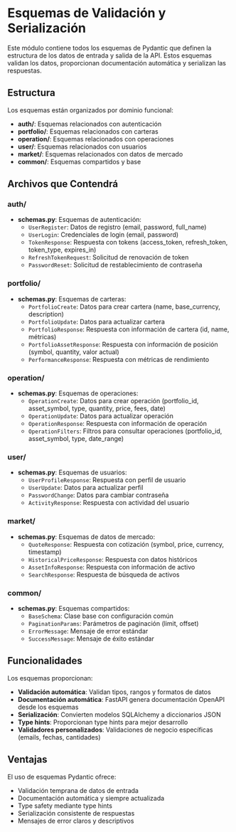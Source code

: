 # Esquemas de Validación y Serialización

Este módulo contiene todos los esquemas de Pydantic que definen la estructura de los datos de entrada y salida de la API. Estos esquemas validan los datos, proporcionan documentación automática y serializan las respuestas.

## Estructura

Los esquemas están organizados por dominio funcional:

- **auth/**: Esquemas relacionados con autenticación
- **portfolio/**: Esquemas relacionados con carteras
- **operation/**: Esquemas relacionados con operaciones
- **user/**: Esquemas relacionados con usuarios
- **market/**: Esquemas relacionados con datos de mercado
- **common/**: Esquemas compartidos y base

## Archivos que Contendrá

### auth/
- **schemas.py**: Esquemas de autenticación:
  - `UserRegister`: Datos de registro (email, password, full_name)
  - `UserLogin`: Credenciales de login (email, password)
  - `TokenResponse`: Respuesta con tokens (access_token, refresh_token, token_type, expires_in)
  - `RefreshTokenRequest`: Solicitud de renovación de token
  - `PasswordReset`: Solicitud de restablecimiento de contraseña

### portfolio/
- **schemas.py**: Esquemas de carteras:
  - `PortfolioCreate`: Datos para crear cartera (name, base_currency, description)
  - `PortfolioUpdate`: Datos para actualizar cartera
  - `PortfolioResponse`: Respuesta con información de cartera (id, name, métricas)
  - `PortfolioAssetResponse`: Respuesta con información de posición (symbol, quantity, valor actual)
  - `PerformanceResponse`: Respuesta con métricas de rendimiento

### operation/
- **schemas.py**: Esquemas de operaciones:
  - `OperationCreate`: Datos para crear operación (portfolio_id, asset_symbol, type, quantity, price, fees, date)
  - `OperationUpdate`: Datos para actualizar operación
  - `OperationResponse`: Respuesta con información de operación
  - `OperationFilters`: Filtros para consultar operaciones (portfolio_id, asset_symbol, type, date_range)

### user/
- **schemas.py**: Esquemas de usuarios:
  - `UserProfileResponse`: Respuesta con perfil de usuario
  - `UserUpdate`: Datos para actualizar perfil
  - `PasswordChange`: Datos para cambiar contraseña
  - `ActivityResponse`: Respuesta con actividad del usuario

### market/
- **schemas.py**: Esquemas de datos de mercado:
  - `QuoteResponse`: Respuesta con cotización (symbol, price, currency, timestamp)
  - `HistoricalPriceResponse`: Respuesta con datos históricos
  - `AssetInfoResponse`: Respuesta con información de activo
  - `SearchResponse`: Respuesta de búsqueda de activos

### common/
- **schemas.py**: Esquemas compartidos:
  - `BaseSchema`: Clase base con configuración común
  - `PaginationParams`: Parámetros de paginación (limit, offset)
  - `ErrorMessage`: Mensaje de error estándar
  - `SuccessMessage`: Mensaje de éxito estándar

## Funcionalidades

Los esquemas proporcionan:

- **Validación automática**: Validan tipos, rangos y formatos de datos
- **Documentación automática**: FastAPI genera documentación OpenAPI desde los esquemas
- **Serialización**: Convierten modelos SQLAlchemy a diccionarios JSON
- **Type hints**: Proporcionan type hints para mejor desarrollo
- **Validadores personalizados**: Validaciones de negocio específicas (emails, fechas, cantidades)

## Ventajas

El uso de esquemas Pydantic ofrece:

- Validación temprana de datos de entrada
- Documentación automática y siempre actualizada
- Type safety mediante type hints
- Serialización consistente de respuestas
- Mensajes de error claros y descriptivos

